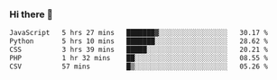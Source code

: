 ### Hi there 🌱
<!--START_SECTION:waka-->

```txt
JavaScript   5 hrs 27 mins   ███████▓░░░░░░░░░░░░░░░░░   30.17 %
Python       5 hrs 10 mins   ███████░░░░░░░░░░░░░░░░░░   28.62 %
CSS          3 hrs 39 mins   █████░░░░░░░░░░░░░░░░░░░░   20.21 %
PHP          1 hr 32 mins    ██░░░░░░░░░░░░░░░░░░░░░░░   08.55 %
CSV          57 mins         █▒░░░░░░░░░░░░░░░░░░░░░░░   05.26 %
```

<!--END_SECTION:waka-->
<!--
**Dieg0raf/Dieg0raf** is a ✨ _special_ ✨ repository because its `README.md` (this file) appears on your GitHub profile.

Here are some ideas to get you started:

- 🔭 I’m currently working on ...
- 🌱 I’m currently learning ...
- 👯 I’m looking to collaborate on ...
- 🤔 I’m looking for help with ...
- 💬 Ask me about ...
- 📫 How to reach me: ...
- 😄 Pronouns: ...
- ⚡ Fun fact: ...
-->
